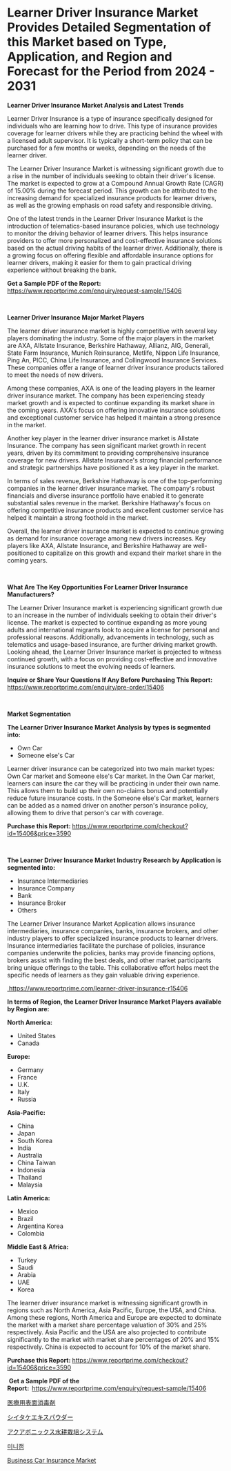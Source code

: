 <p><h1>Learner Driver Insurance Market Provides Detailed Segmentation of this Market based on Type, Application, and Region and Forecast for the Period from 2024 - 2031</h1></p><p><strong>Learner Driver Insurance Market Analysis and Latest Trends</strong></p>
<p><p>Learner Driver Insurance is a type of insurance specifically designed for individuals who are learning how to drive. This type of insurance provides coverage for learner drivers while they are practicing behind the wheel with a licensed adult supervisor. It is typically a short-term policy that can be purchased for a few months or weeks, depending on the needs of the learner driver.</p><p>The Learner Driver Insurance Market is witnessing significant growth due to a rise in the number of individuals seeking to obtain their driver's license. The market is expected to grow at a Compound Annual Growth Rate (CAGR) of 15.00% during the forecast period. This growth can be attributed to the increasing demand for specialized insurance products for learner drivers, as well as the growing emphasis on road safety and responsible driving.</p><p>One of the latest trends in the Learner Driver Insurance Market is the introduction of telematics-based insurance policies, which use technology to monitor the driving behavior of learner drivers. This helps insurance providers to offer more personalized and cost-effective insurance solutions based on the actual driving habits of the learner driver. Additionally, there is a growing focus on offering flexible and affordable insurance options for learner drivers, making it easier for them to gain practical driving experience without breaking the bank.</p></p>
<p><strong>Get a Sample PDF of the Report:&nbsp;</strong> <a href="https://www.reportprime.com/enquiry/request-sample/15406">https://www.reportprime.com/enquiry/request-sample/15406</a></p>
<p>&nbsp;</p>
<p><strong>Learner Driver Insurance Major Market Players</strong></p>
<p><p>The learner driver insurance market is highly competitive with several key players dominating the industry. Some of the major players in the market are AXA, Allstate Insurance, Berkshire Hathaway, Allianz, AIG, Generali, State Farm Insurance, Munich Reinsurance, Metlife, Nippon Life Insurance, Ping An, PICC, China Life Insurance, and Collingwood Insurance Services. These companies offer a range of learner driver insurance products tailored to meet the needs of new drivers.</p><p>Among these companies, AXA is one of the leading players in the learner driver insurance market. The company has been experiencing steady market growth and is expected to continue expanding its market share in the coming years. AXA's focus on offering innovative insurance solutions and exceptional customer service has helped it maintain a strong presence in the market.</p><p>Another key player in the learner driver insurance market is Allstate Insurance. The company has seen significant market growth in recent years, driven by its commitment to providing comprehensive insurance coverage for new drivers. Allstate Insurance's strong financial performance and strategic partnerships have positioned it as a key player in the market.</p><p>In terms of sales revenue, Berkshire Hathaway is one of the top-performing companies in the learner driver insurance market. The company's robust financials and diverse insurance portfolio have enabled it to generate substantial sales revenue in the market. Berkshire Hathaway's focus on offering competitive insurance products and excellent customer service has helped it maintain a strong foothold in the market.</p><p>Overall, the learner driver insurance market is expected to continue growing as demand for insurance coverage among new drivers increases. Key players like AXA, Allstate Insurance, and Berkshire Hathaway are well-positioned to capitalize on this growth and expand their market share in the coming years.</p></p>
<p>&nbsp;</p>
<p><strong>What Are The Key Opportunities For Learner Driver Insurance Manufacturers?</strong></p>
<p><p>The Learner Driver Insurance market is experiencing significant growth due to an increase in the number of individuals seeking to obtain their driver's license. The market is expected to continue expanding as more young adults and international migrants look to acquire a license for personal and professional reasons. Additionally, advancements in technology, such as telematics and usage-based insurance, are further driving market growth. Looking ahead, the Learner Driver Insurance market is projected to witness continued growth, with a focus on providing cost-effective and innovative insurance solutions to meet the evolving needs of learners.</p></p>
<p><strong>Inquire or Share Your Questions If Any Before Purchasing This Report:</strong> <a href="https://www.reportprime.com/enquiry/pre-order/15406">https://www.reportprime.com/enquiry/pre-order/15406</a></p>
<p>&nbsp;</p>
<p><strong>Market Segmentation</strong></p>
<p><strong>The Learner Driver Insurance Market Analysis by types is segmented into:</strong></p>
<p><ul><li>Own Car</li><li>Someone else's Car</li></ul></p>
<p><p>Learner driver insurance can be categorized into two main market types: Own Car market and Someone else's Car market. In the Own Car market, learners can insure the car they will be practicing in under their own name. This allows them to build up their own no-claims bonus and potentially reduce future insurance costs. In the Someone else's Car market, learners can be added as a named driver on another person's insurance policy, allowing them to drive that person's car with coverage.</p></p>
<p><strong>Purchase this Report:&nbsp;</strong><a href="https://www.reportprime.com/checkout?id=15406&price=3590">https://www.reportprime.com/checkout?id=15406&price=3590</a></p>
<p>&nbsp;</p>
<p><strong>The Learner Driver Insurance Market Industry Research by Application is segmented into:</strong></p>
<p><ul><li>Insurance Intermediaries</li><li>Insurance Company</li><li>Bank</li><li>Insurance Broker</li><li>Others</li></ul></p>
<p><p>The Learner Driver Insurance Market Application allows insurance intermediaries, insurance companies, banks, insurance brokers, and other industry players to offer specialized insurance products to learner drivers. Insurance intermediaries facilitate the purchase of policies, insurance companies underwrite the policies, banks may provide financing options, brokers assist with finding the best deals, and other market participants bring unique offerings to the table. This collaborative effort helps meet the specific needs of learners as they gain valuable driving experience.</p></p>
<p><a href="https://www.reportprime.com/learner-driver-insurance-r15406">&nbsp;https://www.reportprime.com/learner-driver-insurance-r15406</a></p>
<p><strong>In terms of Region, the Learner Driver Insurance Market Players available by Region are:</strong></p>
<p>
    <p> <strong> North America: </strong>
        <ul>
            <li>United States</li>
            <li>Canada</li>
        </ul>
        </p> 
    <p> <strong> Europe: </strong>
        <ul>
            <li>Germany</li>
            <li>France</li>
            <li>U.K.</li>
            <li>Italy</li>
            <li>Russia</li>
        </ul>
        </p> 
    <p> <strong> Asia-Pacific: </strong>
        <ul>
            <li>China</li>
            <li>Japan</li>
            <li>South Korea</li>
            <li>India</li>
            <li>Australia</li>
            <li>China Taiwan</li>
            <li>Indonesia</li>
            <li>Thailand</li>
            <li>Malaysia</li>
        </ul>
        </p> 
    <p> <strong> Latin America: </strong>
        <ul>
            <li>Mexico</li>
            <li>Brazil</li>
            <li>Argentina Korea</li>
            <li>Colombia</li>
        </ul>
        </p> 
    <p> <strong> Middle East & Africa: </strong>
        <ul>
            <li>Turkey</li>
            <li>Saudi</li>
            <li>Arabia</li>
            <li>UAE</li>
            <li>Korea</li>
        </ul>
    </p>
    </p>
<p><p>The learner driver insurance market is witnessing significant growth in regions such as North America, Asia Pacific, Europe, the USA, and China. Among these regions, North America and Europe are expected to dominate the market with a market share percentage valuation of 30% and 25% respectively. Asia Pacific and the USA are also projected to contribute significantly to the market with market share percentages of 20% and 15% respectively. China is expected to account for 10% of the market share.</p></p>
<p><strong>Purchase this Report: </strong><a href="https://www.reportprime.com/checkout?id=15406&price=3590">https://www.reportprime.com/checkout?id=15406&price=3590</a></p>
<p>&nbsp;<strong>Get a Sample PDF of the Report:&nbsp;&nbsp;</strong><a href="https://www.reportprime.com/enquiry/request-sample/15406">https://www.reportprime.com/enquiry/request-sample/15406</a></p>
<p><strong></strong></p>
<p><p><a href="https://medium.com/@darieenson678546/%E5%8C%BB%E7%99%82%E7%94%A8%E8%A1%A8%E9%9D%A2%E6%B6%88%E6%AF%92%E8%96%AC%E5%B8%82%E5%A0%B4-%E7%A8%AE%E9%A1%9E-%E7%94%A8%E9%80%94-%E5%9C%B0%E5%9F%9F%E5%88%A5%E3%81%AE%E5%8C%85%E6%8B%AC%E7%9A%84%E8%A9%95%E4%BE%A1-038c899ca861">医療用表面消毒剤</a></p><p><a href="https://medium.com/@bl2501989/%E3%82%B7%E3%82%A4%E3%82%BF%E3%82%B1%E3%83%9E%E3%83%83%E3%82%B7%E3%83%A5%E3%83%AB%E3%83%BC%E3%83%A0%E3%82%A8%E3%82%AD%E3%82%B9%E3%83%91%E3%82%A6%E3%83%80%E3%83%BC%E5%B8%82%E5%A0%B4%E3%81%AE%E6%8C%87%E6%A8%99%E3%81%AE%E3%83%87%E3%82%B3%E3%83%BC%E3%83%87%E3%82%A3%E3%83%B3%E3%82%B0-%E5%B8%82%E5%A0%B4%E3%82%B7%E3%82%A7%E3%82%A2-%E3%83%88%E3%83%AC%E3%83%B3%E3%83%89-%E6%88%90%E9%95%B7%E3%83%91%E3%82%BF%E3%83%BC%E3%83%B3-dd46247723ac">シイタケエキスパウダー</a></p><p><a href="https://github.com/NikitaBruen/Market-Research-Report-List-1/blob/main/216775981694.md">アクアポニックス水耕栽培システム</a></p><p><a href="https://medium.com/@axintepreda1/%EB%AF%B8%EB%8B%88%EC%BA%A0-%EC%8B%9C%EC%9E%A5-%EC%A0%90%EC%9C%A0%EC%9C%A8-%EB%B3%80%ED%99%94-%EB%B0%8F-%EC%8B%9C%EC%9E%A5-%EC%84%B1%EC%9E%A5-%ED%8A%B8%EB%A0%8C%EB%93%9C-2024%EB%85%84-2031%EB%85%84-3d213190d1be">미니캠</a></p><p><a href="https://github.com/AnnChovey2023/Market-Research-Report-List-1/blob/main/business-car-insurance-market.md">Business Car Insurance Market</a></p></p>